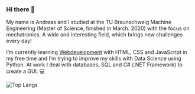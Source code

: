 ### Hi there 👋
My name is Andreas and I studied at the TU Braunschweig Machine Engineering (Master of Science, finished in March. 2020) with the focus on mechatronics. A wide and interesting field, which brings new challenges every day!

I’m currently learning [Webdevelopment](https://ah2021.github.io/website/) with HTML, CSS and JavaScript in my free time and I’m trying to improve my skills with Data Science using Python. At work I deal with databases, SQL and C# (.NET Framework) to create a GUI. 💻

![Top Langs](https://github-readme-stats.vercel.app/api/top-langs/?username=AH2021&layout=compact)

<!--
**AH2021/AH2021** is a ✨ _special_ ✨ repository because its `README.md` (this file) appears on your GitHub profile.
![Andreas's github stats](https://github-readme-stats.vercel.app/api?username=AH2021&show_icons=true&theme=dracula)
Here are some ideas to get you started:

- 🔭 I’m currently working on ...
- 🌱 I’m currently learning ...
- 👯 I’m looking to collaborate on ...
- 🤔 I’m looking for help with ...
- 💬 Ask me about ...
- 📫 How to reach me: ...
- 😄 Pronouns: ...
- ⚡ Fun fact: ...
-->
